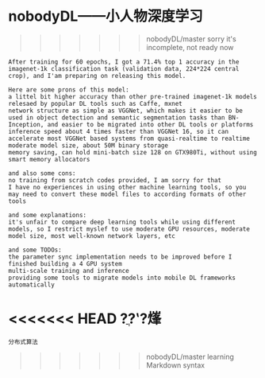 # nobodyDL——小人物深度学习
>>>>>>> nobodyDL/master
	sorry it's incomplete, not ready now

	After training for 60 epochs, I got a 71.4% top 1 accuracy in the imagenet-1k classification task (validation data, 224*224 central crop), and I'am preparing on releasing this model.

	Here are some prons of this model:
	a littel bit higher accuracy than other pre-trained imagenet-1k models relesaed by popular DL tools such as Caffe, mxnet
	network structure as simple as VGGNet, which makes it easier to be used in object detection and semantic segmentation tasks than BN-Inception, and easier to be migrated into other DL tools or platforms
	inference speed about 4 times faster than VGGNet 16, so it can accelerate most VGGNet based systems from quasi-realtime to realtime
	moderate model size, about 50M binary storage
	memory saving, can hold mini-batch size 128 on GTX980Ti, without using smart memory allocators
	
	and also some cons:
	no training from scratch codes provided, I am sorry for that
	I have no experiences in using other machine learning tools, so you may need to convert these model files to according formats of other tools
	
	and some explanations:
	it's unfair to compare deep learning tools while using different models, so I restrict myslef to use moderate GPU resources, moderate model size, most well-known network layers, etc
	
	and some TODOs:
	the parameter sync implementation needs to be improved before I finished building a 4 GPU system
	multi-scale training and inference
	providing some tools to migrate models into mobile DL frameworks automatically
<<<<<<< HEAD
	?ֲ?ʽ?㷨
=======
	分布式算法
>>>>>>> nobodyDL/master
	learning Markdown syntax
